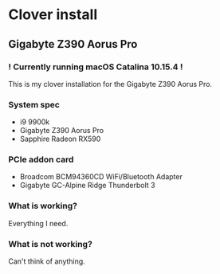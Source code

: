 # Clover install
## Gigabyte Z390 Aorus Pro
### ! Currently running macOS Catalina 10.15.4 !

This is my clover installation for the Gigabyte Z390 Aorus Pro.

### System spec
* i9 9900k
* Gigabyte Z390 Aorus Pro
* Sapphire Radeon RX590

### PCIe addon card
* Broadcom BCM94360CD WiFi/Bluetooth Adapter
* Gigabyte GC-Alpine Ridge Thunderbolt 3

### What is working?
Everything I need.

### What is not working?
Can't think of anything.